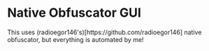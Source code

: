 <h1>Native Obfuscator GUI</h1>
<p>This uses (radioegor146's)[https://github.com/radioegor146] native obfuscator, but everything is automated by me!</p>
